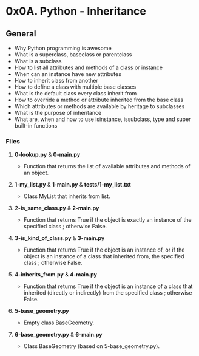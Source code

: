 # 0x0A. Python - Inheritance

## General
   - Why Python programming is awesome
   - What is a superclass, baseclass or parentclass
   - What is a subclass
   - How to list all attributes and methods of a class or instance
   - When can an instance have new attributes
   - How to inherit class from another
   - How to define a class with multiple base classes
   - What is the default class every class inherit from
   - How to override a method or attribute inherited from the base class
   - Which attributes or methods are available by heritage to subclasses
   - What is the purpose of inheritance
   - What are, when and how to use isinstance, issubclass, type and super built-in functions

### Files

1. **0-lookup.py** & **0-main.py**
   - Function that returns the list of available attributes and methods of an object.

2. **1-my_list.py** & **1-main.py** & **tests/1-my_list.txt**
   - Class MyList that inherits from list.

3. **2-is_same_class.py** & **2-main.py**
   - Function that returns True if the object is exactly an instance of the specified class ; otherwise False.

4. **3-is_kind_of_class.py** & **3-main.py**
   - Function that returns True if the object is an instance of, or if the object is an instance of a class that inherited from, the specified class ; otherwise False.

5. **4-inherits_from.py** & **4-main.py**
   - Function that returns True if the object is an instance of a class that inherited (directly or indirectly) from the specified class ; otherwise False.

6. **5-base_geometry.py**
   - Empty class BaseGeometry.

7. **6-base_geometry.py** & **6-main.py**
   - Class BaseGeometry (based on 5-base_geometry.py).

